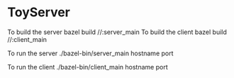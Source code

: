 # ToyServer
To build the server
bazel build //:server_main
To build the client
bazel build //:client_main

To run the server
./bazel-bin/server_main hostname port

To run the client
./bazel-bin/client_main hostname port